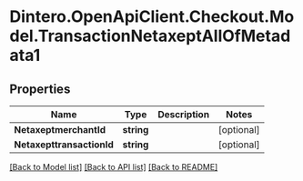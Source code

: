 # Dintero.OpenApiClient.Checkout.Model.TransactionNetaxeptAllOfMetadata1

## Properties

Name | Type | Description | Notes
------------ | ------------- | ------------- | -------------
**NetaxeptmerchantId** | **string** |  | [optional] 
**NetaxepttransactionId** | **string** |  | [optional] 

[[Back to Model list]](../README.md#documentation-for-models) [[Back to API list]](../README.md#documentation-for-api-endpoints) [[Back to README]](../README.md)

